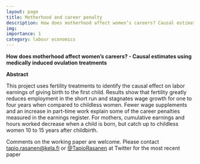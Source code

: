 ```yaml
---
layout: page
title: Motherhood and career penalty 
description: How does motherhood affect women’s careers? Causal estimates using medically induced ovulation treatments
img:
importance: 1
category: labour economics
---
```


**How does motherhood affect women’s careers? - Causal estimates using medically induced ovulation treatments**

**Abstract**

This project uses fertility treatments to identify the causal effect on labor earnings of giving birth to the first child. Results show that fertility greatly reduces employment in the short run and stagnates wage growth for one to four years when compared to childless women. Fewer wage supplements and an increase in part-time work explain some of the career penalties measured in the earnings register. For mothers, cumulative earnings and hours worked decrease when a child is born, but catch up to childless women 10 to 15 years after childbirth.

Comments on the working paper are welcome. Please contact [tapio.rasanen@kela.fi](mailto:tapio.rasanen@kela.fi) or [@TapioRasanen](https://twitter.com/tapiorasanen) at Twitter for the most recent paper